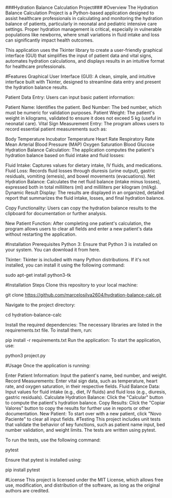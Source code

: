 ###Hydration Balance Calculation Project###
#Overview
The Hydration Balance Calculation Project is a Python-based application designed to assist healthcare professionals in calculating and monitoring the hydration balance of patients, particularly in neonatal and pediatric intensive care settings. Proper hydration management is critical, especially in vulnerable populations like newborns, where small variations in fluid intake and loss can significantly impact health outcomes.

This application uses the Tkinter library to create a user-friendly graphical interface (GUI) that simplifies the input of patient data and vital signs, automates hydration calculations, and displays results in an intuitive format for healthcare professionals.

#Features
Graphical User Interface (GUI): A clean, simple, and intuitive interface built with Tkinter, designed to streamline data entry and present the hydration balance results.

Patient Data Entry: Users can input basic patient information:

Patient Name: Identifies the patient.
Bed Number: The bed number, which must be numeric for validation purposes.
Patient Weight: The patient's weight in kilograms, validated to ensure it does not exceed 5 kg (useful in neonatal care).
Vital Sign Measurement Entry: The program allows users to record essential patient measurements such as:

Body Temperature
Incubator Temperature
Heart Rate
Respiratory Rate
Mean Arterial Blood Pressure (MAP)
Oxygen Saturation
Blood Glucose
Hydration Balance Calculation: The application computes the patient's hydration balance based on fluid intake and fluid losses:

Fluid Intake: Captures values for dietary intake, IV fluids, and medications.
Fluid Loss: Records fluid losses through diuresis (urine output), gastric residuals, vomiting (emesis), and bowel movements (evacuations).
Net Hydration Balance: Calculates the net fluid balance (intake minus losses), expressed both in total milliliters (ml) and milliliters per kilogram (ml/kg).
Dynamic Result Display: The results are displayed in an organized, detailed report that summarizes the fluid intake, losses, and final hydration balance.

Copy Functionality: Users can copy the hydration balance results to the clipboard for documentation or further analysis.

New Patient Function: After completing one patient's calculation, the program allows users to clear all fields and enter a new patient's data without restarting the application.

#Installation
Prerequisites
Python 3: Ensure that Python 3 is installed on your system. You can download it from here.

Tkinter: Tkinter is included with many Python distributions. If it's not installed, you can install it using the following command:

sudo apt-get install python3-tk


#Installation Steps
Clone this repository to your local machine:

git clone https://github.com/marcelosilva2604/hydration-balance-calc.git

Navigate to the project directory:

cd hydration-balance-calc

Install the required dependencies: The necessary libraries are listed in the requirements.txt file. To install them, run:


pip install -r requirements.txt
Run the application: To start the application, use:

python3 project.py

#Usage
Once the application is running:

Enter Patient Information: Input the patient's name, bed number, and weight.
Record Measurements: Enter vital sign data, such as temperature, heart rate, and oxygen saturation, in their respective fields.
Fluid Balance Data: Input values for fluid intake (e.g., diet, IV fluids) and fluid loss (e.g., diuresis, gastric residuals).
Calculate Hydration Balance: Click the "Calcular" button to compute the patient's hydration balance.
Copy Results: Click the "Copiar Valores" button to copy the results for further use in reports or other documentation.
New Patient: To start over with a new patient, click "Novo Paciente" to clear all input fields.
#Testing
This project includes unit tests that validate the behavior of key functions, such as patient name input, bed number validation, and weight limits. The tests are written using pytest.

To run the tests, use the following command:


pytest

Ensure that pytest is installed using:

pip install pytest

#License
This project is licensed under the MIT License, which allows free use, modification, and distribution of the software, as long as the original authors are credited.